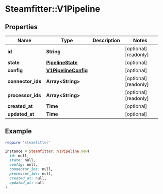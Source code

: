 # Steamfitter::V1Pipeline

## Properties

| Name | Type | Description | Notes |
| ---- | ---- | ----------- | ----- |
| **id** | **String** |  | [optional][readonly] |
| **state** | [**PipelineState**](PipelineState.md) |  | [optional] |
| **config** | [**V1PipelineConfig**](V1PipelineConfig.md) |  | [optional] |
| **connector_ids** | **Array&lt;String&gt;** |  | [optional][readonly] |
| **processor_ids** | **Array&lt;String&gt;** |  | [optional][readonly] |
| **created_at** | **Time** |  | [optional] |
| **updated_at** | **Time** |  | [optional] |

## Example

```ruby
require 'steamfitter'

instance = Steamfitter::V1Pipeline.new(
  id: null,
  state: null,
  config: null,
  connector_ids: null,
  processor_ids: null,
  created_at: null,
  updated_at: null
)
```

